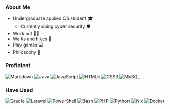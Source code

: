### About Me
- Undergraduate applied CS student 🎓
  - Currently doing cyber security 🛡️
- Work out 🏋️‍♂️
- Walks and hikes 🥾
- Play games 💻
- Philosophy 🤔

### Proficient
![Markdown](https://img.shields.io/badge/markdown-%23000000.svg?style=for-the-badge&logo=markdown&logoColor=white) ![Java](https://img.shields.io/badge/java-%23ED8B00.svg?style=for-the-badge&logo=openjdk&logoColor=white) ![JavaScript](https://img.shields.io/badge/javascript-%23323330.svg?style=for-the-badge&logo=javascript&logoColor=%23F7DF1E) ![HTML5](https://img.shields.io/badge/html5-%23E34F26.svg?style=for-the-badge&logo=html5&logoColor=white) ![CSS3](https://img.shields.io/badge/css3-%231572B6.svg?style=for-the-badge&logo=css3&logoColor=white) ![MySQL](https://img.shields.io/badge/MySQL-4479A1?style=for-the-badge&logo=mysql&logoColor=fff)

### Have Used
![Gradle](https://img.shields.io/badge/Gradle-02303A.svg?style=for-the-badge&logo=Gradle&logoColor=white) ![Laravel](https://img.shields.io/badge/laravel-%23FF2D20.svg?style=for-the-badge&logo=laravel&logoColor=white) ![PowerShell](https://img.shields.io/badge/PowerShell-%235391FE.svg?style=for-the-badge&logo=powershell&logoColor=white) ![Bash](https://img.shields.io/badge/Bash-4EAA25?style=for-the-badge&logo=gnubash&logoColor=fff) ![PHP](https://img.shields.io/badge/php-%23777BB4.svg?style=for-the-badge&logo=php&logoColor=white) ![Python](https://img.shields.io/badge/python-3670A0?style=for-the-badge&logo=python&logoColor=ffdd54) ![Nix](https://img.shields.io/badge/Nix-5277C3?style=for-the-badge&logo=nixos&logoColor=fff) ![Docker](https://img.shields.io/badge/Docker-2496ED?style=for-the-badge&logo=docker&logoColor=fff)
